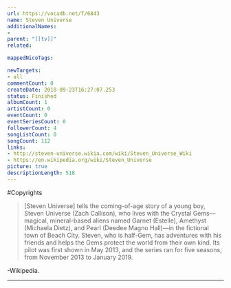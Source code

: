 ```yaml
---
url: https://vocadb.net/T/6843
name: Steven Universe
additionalNames: 
- 
parent: "[[tv]]"
related:

mappedNicoTags:

newTargets:
- all
commentCount: 0
createDate: 2018-09-23T16:27:07.253
status: Finished
albumCount: 1
artistCount: 0
eventCount: 0
eventSeriesCount: 0
followerCount: 4
songListCount: 0
songCount: 112
links: 
- http://steven-universe.wikia.com/wiki/Steven_Universe_Wiki
- https://en.wikipedia.org/wiki/Steven_Universe
picture: true
descriptionLength: 518
---
```


#Copyrights

>[Steven Universe] tells the coming-of-age story of a young boy, Steven Universe (Zach Callison), who lives with the Crystal Gems—magical, mineral-based aliens named Garnet (Estelle), Amethyst (Michaela Dietz), and Pearl (Deedee Magno Hall)—in the fictional town of Beach City. Steven, who is half-Gem, has adventures with his friends and helps the Gems protect the world from their own kind. Its pilot was first shown in May 2013, and the series ran for five seasons, from November 2013 to January 2019. 

-Wikipedia.

---


